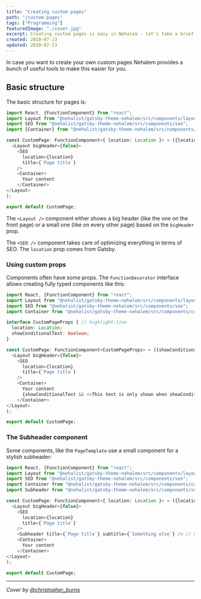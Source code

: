```yaml
---
title: "Creating custom pages"
path: "/custom-pages"
tags: ["Programming"]
featuredImage: "./cover.jpg"
excerpt: Creating custom pages is easy in Nehalem - let's take a brief look.
created: 2010-07-23
updated: 2010-07-23
---
```


In case you want to create your own custom pages Nehalem provides a bunch of useful tools to make this easier for you.

## Basic structure

The basic structure for pages is:

```typescript
import React, {FunctionComponent} from "react";
import Layout from "@nehalist/gatsby-theme-nehalem/src/components/layout";
import SEO from "@nehalist/gatsby-theme-nehalem/src/components/seo";
import {Container} from "@nehalist/gatsby-theme-nehalem/src/components/common";

const CustomPage: FunctionComponent<{ location: Location }> = ({location}) => (
  <Layout bigHeader={false}>
    <SEO
      location={location}
      title={`Page title`}
    />
    <Container>
      Your content
    </Container>
</Layout>
);

export default CustomPage;
```

The `<Layout />` component either shows a big header (like the one on the front page) or a small one (like on every other page) based on the
`bigHeader` prop.

The `<SEO />` component takes care of optimizing everything in terms of SEO. The `location` prop comes from Gatsby.

### Using custom props

Components often have some props. The `FunctionDecorator` interface allows creating fully typed components like this:

```typescript
import React, {FunctionComponent} from "react";
import Layout from "@nehalist/gatsby-theme-nehalem/src/components/layout";
import SEO from "@nehalist/gatsby-theme-nehalem/src/components/seo";
import Container from "@nehalist/gatsby-theme-nehalem/src/components/common";

interface CustomPageProps { // highlight-line
  location: Location;
  showConditionalText: boolean;
}

const CustomPage: FunctionComponent<CustomPageProps> = ({showConditionalText, location}) => ( // highlight-line
  <Layout bigHeader={false}>
    <SEO
      location={location}
      title={`Page title`}
    />
    <Container>
      Your content
      {showConditionalText && <>This text is only shown when showConditionalText is true </>} // highlight-line
    </Container>
</Layout>
);

export default CustomPage;
```

### The Subheader component

Some components, like the `PageTemplate` use a small component for a stylish subheader:

```typescript
import React, {FunctionComponent} from "react";
import Layout from "@nehalist/gatsby-theme-nehalem/src/components/layout";
import SEO from "@nehalist/gatsby-theme-nehalem/src/components/seo";
import Container from "@nehalist/gatsby-theme-nehalem/src/components/common";
import Subheader from "@nehalist/gatsby-theme-nehalem/src/components/subheader";

const CustomPage: FunctionComponent<{ location: Location }> = ({location}) => (
  <Layout bigHeader={false}>
    <SEO
      location={location}
      title={`Page title`}
    />
    <Subheader title={`Page title`} subtitle={`Something else`} /> // highlight-line
    <Container>
      Your content
    </Container>
</Layout>
);

export default CustomPage;
```

---

*Cover by [@christopher_burns](https://unsplash.com/@christopher__burns)*
